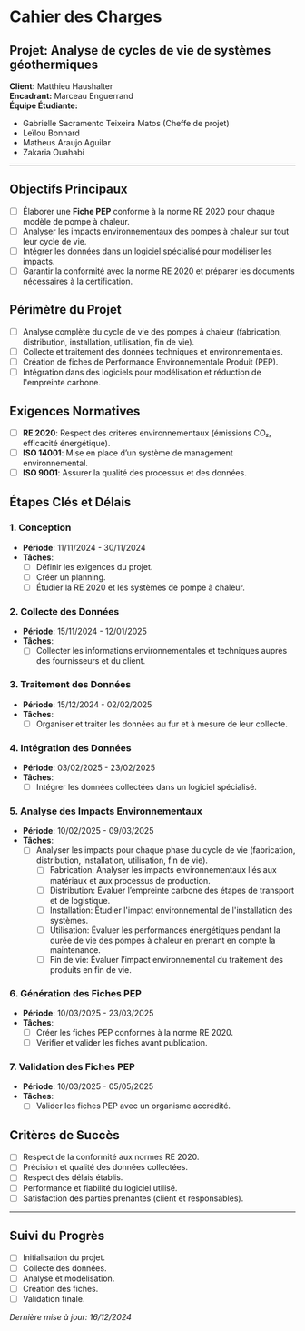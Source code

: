 # Cahier des Charges

## Projet: Analyse de cycles de vie de systèmes géothermiques

**Client:** Matthieu Haushalter  
**Encadrant:** Marceau Enguerrand  
**Équipe Étudiante:**  
- Gabrielle Sacramento Teixeira Matos (Cheffe de projet)  
- Leïlou Bonnard  
- Matheus Araujo Aguilar  
- Zakaria Ouahabi

---

## Objectifs Principaux

- [ ] Élaborer une **Fiche PEP** conforme à la norme RE 2020 pour chaque modèle de pompe à chaleur.
- [ ] Analyser les impacts environnementaux des pompes à chaleur sur tout leur cycle de vie.
- [ ] Intégrer les données dans un logiciel spécialisé pour modéliser les impacts.
- [ ] Garantir la conformité avec la norme RE 2020 et préparer les documents nécessaires à la certification.

## Périmètre du Projet

- [ ] Analyse complète du cycle de vie des pompes à chaleur (fabrication, distribution, installation, utilisation, fin de vie).
- [ ] Collecte et traitement des données techniques et environnementales.
- [ ] Création de fiches de Performance Environnementale Produit (PEP).
- [ ] Intégration dans des logiciels pour modélisation et réduction de l'empreinte carbone.

## Exigences Normatives

- [ ] **RE 2020**: Respect des critères environnementaux (émissions CO₂, efficacité énergétique).
- [ ] **ISO 14001**: Mise en place d’un système de management environnemental.
- [ ] **ISO 9001**: Assurer la qualité des processus et des données.

## Étapes Clés et Délais

### 1. Conception
- **Période**: 11/11/2024 - 30/11/2024  
- **Tâches**:
  - [ ] Définir les exigences du projet.
  - [ ] Créer un planning.
  - [ ] Étudier la RE 2020 et les systèmes de pompe à chaleur.

### 2. Collecte des Données
- **Période**: 15/11/2024 - 12/01/2025  
- **Tâches**:
  - [ ] Collecter les informations environnementales et techniques auprès des fournisseurs et du client.

### 3. Traitement des Données
- **Période**: 15/12/2024 - 02/02/2025  
- **Tâches**:
  - [ ] Organiser et traiter les données au fur et à mesure de leur collecte.

### 4. Intégration des Données
- **Période**: 03/02/2025 - 23/02/2025  
- **Tâches**:
  - [ ] Intégrer les données collectées dans un logiciel spécialisé.

### 5. Analyse des Impacts Environnementaux
- **Période**: 10/02/2025 - 09/03/2025  
- **Tâches**:
  - [ ] Analyser les impacts pour chaque phase du cycle de vie (fabrication, distribution, installation, utilisation, fin de vie).
    - [ ] Fabrication: Analyser les impacts environnementaux liés aux matériaux et aux processus de production.
    - [ ] Distribution: Évaluer l’empreinte carbone des étapes de transport et de logistique.
    - [ ] Installation: Étudier l'impact environnemental de l'installation des systèmes.
    - [ ] Utilisation: Évaluer les performances énergétiques pendant la durée de vie des pompes à chaleur en prenant en compte la maintenance.
    - [ ] Fin de vie: Évaluer l’impact environnemental du traitement des produits en fin de vie.

### 6. Génération des Fiches PEP
- **Période**: 10/03/2025 - 23/03/2025  
- **Tâches**:
  - [ ] Créer les fiches PEP conformes à la norme RE 2020.
  - [ ] Vérifier et valider les fiches avant publication.

### 7. Validation des Fiches PEP
- **Période**: 10/03/2025 - 05/05/2025  
- **Tâches**:
  - [ ] Valider les fiches PEP avec un organisme accrédité.

## Critères de Succès

- [ ] Respect de la conformité aux normes RE 2020.
- [ ] Précision et qualité des données collectées.
- [ ] Respect des délais établis.
- [ ] Performance et fiabilité du logiciel utilisé.
- [ ] Satisfaction des parties prenantes (client et responsables).

---

## Suivi du Progrès

- [ ] Initialisation du projet.
- [ ] Collecte des données.
- [ ] Analyse et modélisation.
- [ ] Création des fiches.
- [ ] Validation finale.

*Dernière mise à jour: 16/12/2024*
